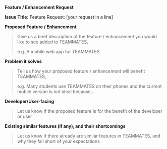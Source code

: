 **Feature / Enhancement Request**

**Issue Title:** Feature Request: [your request in a line]

**Proposed Feature / Enhancement**

> Give us a brief description of the feature / enhancement you would like to see added to TEAMMATES,
>
> e.g. A mobile web app for TEAMMATES

**Problem it solves**

> Tell us how your proposed feature / enhancement will benefit TEAMMATES,
>
> e.g. Many students use TEAMMATES on their phones and the current mobile version is not ideal because...

**Developer/User-facing**

> Let us know if the proposed feature is for the benefit of the developer or user

**Existing similar features (if any), and their shortcomings**

> Let us know if there already are similar features in TEAMMATES, and why they fall short of your expectations
